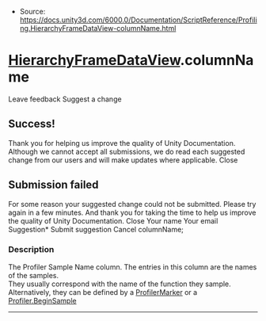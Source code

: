 * Source: https://docs.unity3d.com/6000.0/Documentation/ScriptReference/Profiling.HierarchyFrameDataView-columnName.html

#  [HierarchyFrameDataView](https://docs.unity3d.com/6000.0/Documentation/ScriptReference/Profiling.HierarchyFrameDataView.html).columnName
Leave feedback
Suggest a change
## Success!
Thank you for helping us improve the quality of Unity Documentation. Although we cannot accept all submissions, we do read each suggested change from our users and will make updates where applicable.
Close
## Submission failed
For some reason your suggested change could not be submitted. Please <a>try again</a> in a few minutes. And thank you for taking the time to help us improve the quality of Unity Documentation.
Close
Your name Your email Suggestion* Submit suggestion
Cancel
columnName; 
### Description
The Profiler Sample Name column.
The entries in this column are the names of the samples.  
They usually correspond with the name of the function they sample. Alternatively, they can be defined by a [ProfilerMarker](https://docs.unity3d.com/6000.0/Documentation/ScriptReference/Unity.Profiling.ProfilerMarker.html) or a [Profiler.BeginSample](https://docs.unity3d.com/6000.0/Documentation/ScriptReference/Profiling.Profiler.BeginSample.html)
* * *
